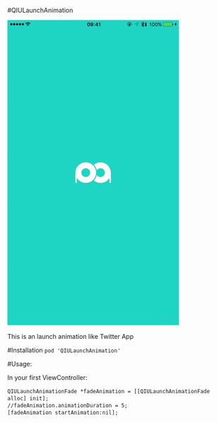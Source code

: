 #QIULaunchAnimation

![Demo](img.gif)

This is an launch animation like Twitter App

#Installation
`pod 'QIULaunchAnimation' `

#Usage:

In your first ViewController:

	QIULaunchAnimationFade *fadeAnimation = [[QIULaunchAnimationFade alloc] init];
	//fadeAnimation.animationDuration = 5;
	[fadeAnimation startAnimation:nil]; 
